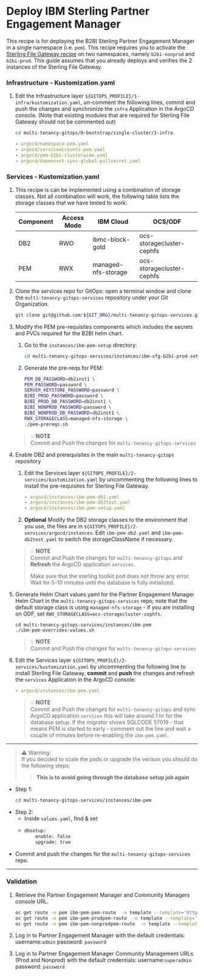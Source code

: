 # Deploy IBM Sterling Partner Engagement Manager

This recipe is for deploying the B2BI Sterling Partner Engagement Manager in a single namespace (i.e. `pem`). This recipe requires you to activate the [Sterling File Gateway recipe](sfg-recipe.md) on two namespaces, namely `b2bi-nonprod` and `b2bi-prod`. 
This guide assumes that you already deploys and verifies the 2 instances of the Sterling File Gateway.

### Infrastructure - Kustomization.yaml
1. Edit the Infrastructure layer `${GITOPS_PROFILE}/1-infra/kustomization.yaml`, un-comment the following lines, commit and push the changes and synchronize the `infra` Application in the ArgoCD console. (Note that existing modules that are required for Sterling File Gateway should not be commented out)

    ```bash        
    cd multi-tenancy-gitops/0-bootstrap/single-cluster/1-infra
    ```

    ```yaml
    - argocd/namespace-pem.yaml
    - argocd/serviceaccounts-pem.yaml
    - argocd/pem-b2bi-clusterwide.yaml
    - argocd/daemonset-sync-global-pullsecret.yaml

    ```

### Services - Kustomization.yaml

1. This recipe is can be implemented using a combination of storage classes. Not all combination will work, the following table lists the storage classes that we have tested to work:

    | Component | Access Mode | IBM Cloud | OCS/ODF |
    | --- | --- | --- | --- |
    | DB2 | RWO | ibmc-block-gold | ocs-storagecluster-cephfs |
    | PEM | RWX | managed-nfs-storage | ocs-storagecluster-cephfs |

1. Clone the services repo for GitOps: open a terminal window and clone the `multi-tenancy-gitops-services` repository under your Git Organization.
        
    ```bash
    git clone git@github.com:${GIT_ORG}/multi-tenancy-gitops-services.git
    ```

2. Modify the PEM pre-requisites components which includes the secrets and PVCs required for the B2BI helm chart.

    1. Go to the `instances/ibm-pem-setup` directory:

        ```bash
        cd multi-tenancy-gitops-services/instances/ibm-sfg-b2bi-prod-setup
        ```

    1. Generate the pre-reqs for PEM: 
        ```bash
        PEM_DB_PASSWORD=db2inst1 \
        PEM_PASSWORD=password \
        SERVER_KEYSTORE_PASSWORD=password \
        B2BI_PROD_PASSWORD=password \
        B2BI_PROD_DB_PASSWORD=db2inst1 \
        B2BI_NONPROD_PASSWORD=password \
        B2BI_NONPROD_DB_PASSWORD=db2inst1 \
        RWX_STORAGECLASS=managed-nfs-storage \
        ./pem-prereqs.sh
        ```

    >  💡 **NOTE**  
    > Commit and Push the changes for `multi-tenancy-gitops-services` 

1. Enable DB2 and prerequisites in the main `multi-tenancy-gitops` repository

    1. Edit the Services layer `${GITOPS_PROFILE}/2-services/kustomization.yaml` by uncommenting the following lines to install the pre-requisites for Sterling File Gateway.
        ```yaml
        - argocd/instances/ibm-pem-db2.yaml
        - argocd/instances/ibm-pem-db2test.yaml
        - argocd/instances/ibm-pem-setup.yaml
        ```

    1. **Optional** Modify the DB2 storage classes to the environment that you use, the files are in `${GITOPS_PROFILE}/2-services/argocd/instances`. Edit `ibm-pem-db2.yaml` and `ibm-pem-db2test.yaml` to switch the storageClassName if necessary.


    >  💡 **NOTE**  
    > Commit and Push the changes for `multi-tenancy-gitops` and
    > **Refresh**  the ArgoCD application `services`.
    >
    > Make sure that the sterling toolkit pod does not throw any error.
    > Wait for 5-10 minutes until the database is fully initialized. 
   
1. Generate Helm Chart values.yaml for the Partner Engagement Manager Helm Chart in the `multi-tenancy-gitops-services` repo; note that the default storage class is using `managed-nfs-storage` - if you are installing on ODF, set `RWX_STORAGECLASS=ocs-storagecluster-cephfs`.

    ```
    cd multi-tenancy-gitops-services/instances/ibm-pem
    ./ibm-pem-overrides-values.sh
    ```

    >  💡 **NOTE**  
    > Commit and Push the changes for `multi-tenancy-gitops-services` 

1. Edit the Services layer `${GITOPS_PROFILE}/2-services/kustomization.yaml` by uncommenting the following line to install Sterling File Gateway, **commit** and **push** the changes and refresh the `services` Application in the ArgoCD console:

    ```yaml
    - argocd/instances/ibm-pem.yaml
    ```

    >  💡 **NOTE**  
    > Commit and Push the changes for `multi-tenancy-gitops` and
    > sync ArgoCD application `services` this will take around 1 hr for the database setup.
    > If the migrator shows SQLCODE 57019 - that means PEM is started to early - comment out the line and wait a couple of minutes before re-enabling the `ibm-pem.yaml`.

---

> **⚠️** Warning:  
> If you decided to scale the pods or upgrade the verison you should do the following steps:
>> **This is to avoid going through the database setup job again**

- Step 1:
    ```bash
    cd multi-tenancy-gitops-services/instances/ibm-pem
    ```
- Step 2:
  - Inside `values.yaml`, find & set 
  - ```bash
    dbsetup:
        enable: false
        upgrade: true
    ```
- Commit and push the changes for the `multi-tenancy-gitops-services` repo.
---

### Validation

1.  Retrieve the Partner Engagement Manager and Community Managers console URL.

    ```bash
    oc get route -n pem ibm-pem-pem-route  -o template --template='https://{{.spec.host}}'
    oc get route -n pem ibm-pem-prodpem-route  -o template --template='https://{{.spec.host}}'
    oc get route -n pem ibm-pem-nonprodpem-route  -o template --template='https://{{.spec.host}}'
    ```

2. Log in to Partner Engagement Manager with the default credentials:  username:`admin` password: `password` 

2. Log in to Partner Engagement Manager Community Management URLs (Prod and Nonprod) with the default credentials:  username:`superadmin` password: `password` 


